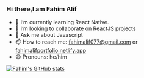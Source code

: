 ### Hi there,I am Fahim Alif
<!--

**Fahimkhan9/Fahimkhan9** is a ✨ _special_ ✨ repository because its `README.md` (this file) appears on your GitHub profile.
-->



- 🌱 I’m currently learning React Native.
- 👯 I’m looking to collaborate on ReactJS projects
- 💬 Ask me about Javascript
- 📫 How to reach me: fahimalif077@gmail.com or [fahimalifportfolio.netlify.app](https://fahimalifportfolio.netlify.app/)
- 😄 Pronouns: he/him

[![Fahim's GitHub stats](https://github-readme-stats.vercel.app/api?username=Fahimkhan9)](https://github.com/Fahimkhan9)
